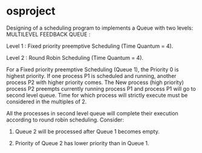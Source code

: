# osproject

Designing  of a scheduling program to implements a Queue with two levels: MULTILEVEL FEEDBACK QUEUE :

Level 1 : Fixed priority preemptive Scheduling (Time Quantum = 4).

Level 2 : Round Robin Scheduling (Time Quantum = 4).

For a Fixed priority preemptive Scheduling (Queue 1), the Priority 0 is highest priority. If one
process P1 is scheduled and running, another process P2 with higher priority comes. The
New process (high priority) process P2 preempts currently running process P1 and process P1
will go to second level queue. Time for which process will strictly execute must be
considered in the multiples of 2.

All the processes in second level queue will complete their execution according to round
robin scheduling.
Consider: 
1. Queue 2 will be processed after Queue 1 becomes empty.

2. Priority of Queue 2 has lower priority than in Queue 1.
